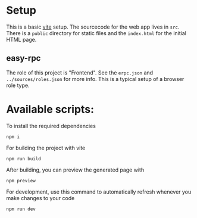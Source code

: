 # Setup
This is a basic [vite](https://vitejs.dev/) setup. The sourcecode for the web app lives in `src`. There is a `public` directory for static files and the `index.html` for the initial HTML page.

## easy-rpc
The role of this project is "Frontend". See the `erpc.json` and `../sources/roles.json` for more info. This is a typical setup of a browser role type.

# Available scripts:

To install the required dependencies
```
npm i
```

For building the project with vite
```
npm run build
```

After building, you can preview the generated page with
```
npm preview
```

For development, use this command to automatically refresh whenever you make changes to your code
```
npm run dev
```